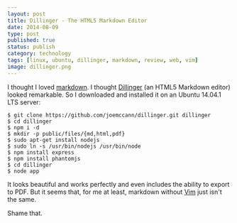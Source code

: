 ```yaml
--- 
layout: post 
title: Dillinger - The HTML5 Markdown Editor
date: 2014-08-09
type: post 
published: true 
status: publish
category: technology
tags: [linux, ubuntu, dillinger, markdown, review, web, vim]
image: dillinger.png
---
```


I thought I loved
[markdown](http://en.wikipedia.org/wiki/Markdown "Read about markdown on Wikipedia").
I thought [Dillinger](http://dillinger.io) (an HTML5 Markdown editor)
looked remarkable. So I downloaded and installed it on an Ubuntu 14.04.1
LTS server:

<!--more-->

    $ git clone https://github.com/joemccann/dillinger.git dillinger
    $ cd dillinger
    $ npm i -d
    $ mkdir -p public/files/{md,html,pdf}
    $ sudo apt-get install nodejs
    $ sudo ln -s /usr/bin/nodejs /usr/bin/node
    $ npm install express
    $ npm install phantomjs
    $ cd dillinger
    $ node app

It looks beautiful and works perfectly and even includes the ability to
export to PDF. But it seems that, for me at least, markdown without
[Vim](http://www.vim.org/) just isn't the same.

Shame that.

